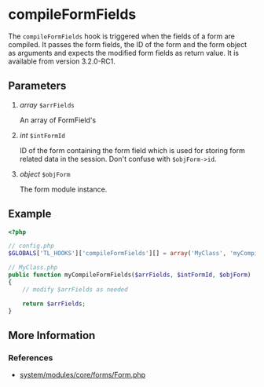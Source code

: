 # compileFormFields

The `compileFormFields` hook is triggered when the fields of a form are compiled.
It passes the form fields, the ID of the form and the form object as arguments
and expects the modified form fields as return value.
It is available from version 3.2.0-RC1.


## Parameters

1. *array* `$arrFields`

	An array of FormField's

2. *int* `$intFormId`

	ID of the form containing the form field which is used for storing form related data in the session.
	Don't confuse with `$objForm->id`.

3. *object* `$objForm`

	The form module instance.


## Example

```php
<?php

// config.php
$GLOBALS['TL_HOOKS']['compileFormFields'][] = array('MyClass', 'myCompileFormFields');

// MyClass.php
public function myCompileFormFields($arrFields, $intFormId, $objForm)
{
    // modify $arrFields as needed

    return $arrFields;
}
```

## More Information


### References

- [system/modules/core/forms/Form.php](https://github.com/contao/core/blob/support/3.2/system/modules/core/forms/Form.php#L98)
